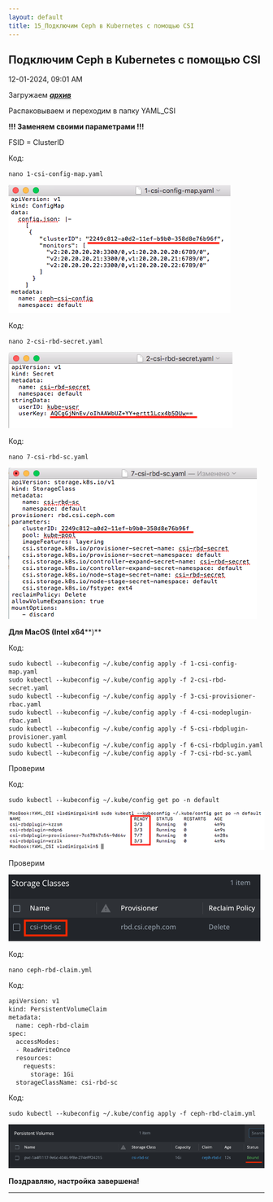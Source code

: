 ```yaml
---
layout: default
title: 15_Подключим Ceph в Kubernetes с помощью CSI
---
```



##  Подключим Ceph в Kubernetes с помощью CSI 

12-01-2024, 09:01 AM

  
Загружаем [**_архив_**](https://galkin-vladimir.ru:5446/d/s/119wnMMuR5g1iCaFKOwg6POL02YUbRgN/WGBp1ka-KI8hcd3rjpupgUfgzFfMEGoY-iL3Ahjia3Qs)  
  
Распаковываем и переходим в папку YAML_CSI  
  
**!!! Заменяем своими параметрами !!!**  
  
FSID = ClusterID  
  


Код:
    
    
    nano 1-csi-config-map.yaml

![Нажмите на изображение для увеличения.  Название:	Снимок экрана 2024-12-01 в 9.14.16.png Просмотров:	0 Размер:	19.6 Кб ID:	4265](images\\img_4265_1733033916.jpg)  
  


Код:
    
    
    nano 2-csi-rbd-secret.yaml

![Нажмите на изображение для увеличения.  Название:	Снимок экрана 2024-12-01 в 9.15.40.png Просмотров:	0 Размер:	15.1 Кб ID:	4266](images\\img_4266_1733033933.jpg)  
  


Код:
    
    
    nano 7-csi-rbd-sc.yaml

![Нажмите на изображение для увеличения.  Название:	Снимок экрана 2024-12-01 в 9.16.45.png Просмотров:	0 Размер:	31.4 Кб ID:	4267](images\\img_4267_1733033946.jpg)  
  
**Для MacOS (Intel x64****)**  
  


Код:
    
    
    sudo kubectl --kubeconfig ~/.kube/config apply -f 1-csi-config-map.yaml
    sudo kubectl --kubeconfig ~/.kube/config apply -f 2-csi-rbd-secret.yaml
    sudo kubectl --kubeconfig ~/.kube/config apply -f 3-csi-provisioner-rbac.yaml
    sudo kubectl --kubeconfig ~/.kube/config apply -f 4-csi-nodeplugin-rbac.yaml
    sudo kubectl --kubeconfig ~/.kube/config apply -f 5-csi-rbdplugin-provisioner.yaml
    sudo kubectl --kubeconfig ~/.kube/config apply -f 6-csi-rbdplugin.yaml
    sudo kubectl --kubeconfig ~/.kube/config apply -f 7-csi-rbd-sc.yaml

Проверим  
  


Код:
    
    
    sudo kubectl --kubeconfig ~/.kube/config get po -n default

![Нажмите на изображение для увеличения.  Название:	Снимок экрана 2024-12-01 в 20.02.04.png Просмотров:	0 Размер:	21.6 Кб ID:	4289](images\\img_4289_1733072602.jpg)  
  
Проверим  
  
![Нажмите на изображение для увеличения.  Название:	Снимок экрана 2024-12-01 в 21.30.16 \(2\).png Просмотров:	3 Размер:	12.4 Кб ID:	4293](images\\img_4293_1733078025.jpg)  
  
  


Код:
    
    
    nano ceph-rbd-claim.yml

Код:
    
    
    apiVersion: v1
    kind: PersistentVolumeClaim
    metadata:
      name: ceph-rbd-claim
    spec:
      accessModes:
      - ReadWriteOnce
      resources:
        requests:
          storage: 1Gi
      storageClassName: csi-rbd-sc

Код:
    
    
    sudo kubectl --kubeconfig ~/.kube/config apply -f ceph-rbd-claim.yml

![Нажмите на изображение для увеличения.  Название:	Снимок экрана 2024-12-01 в 21.08.53 \(2\).png Просмотров:	0 Размер:	20.7 Кб ID:	4292](images\\img_4292_1733076604.jpg)  
  
**Поздравляю, настройка завершена!**


---

